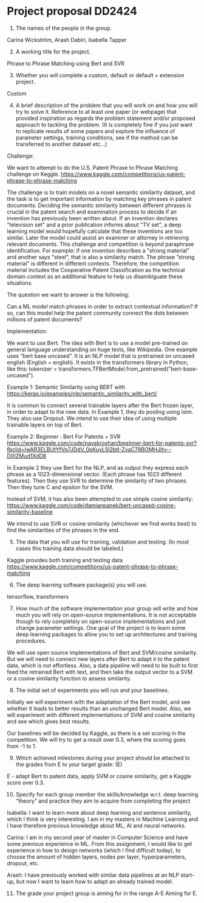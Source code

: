 # Project proposal DD2424


1) The names of the people in the group. 

Carina Wickström, Arash Dabiri, Isabella Tapper

2) A working title for the project. 

Phrase to Phrase Matching using Bert and SVR

3) Whether you will complete a custom, default or default + extension project. 

Custom

4) A brief description of the problem that you will work on and how you will try to solve it. Reference to at least one paper (or webpage) that provided inspiration as regards the problem statement and/or proposed approach to tackling the problem. (It is completely fine if you just want to replicate results of some papers and explore the influence of parameter settings, training conditions, see if the method can be transferred to another dataset etc...) 

Challenge:

We want to attempt to do the U.S. Patent Phrase to Phrase Matching challenge on Keggle.
https://www.kaggle.com/competitions/us-patent-phrase-to-phrase-matching

The challenge is to train models on a novel semantic similarity dataset, and the task is to get important information by matching key phrases in patent documents. Deciding the semantic similarity between different phrases is crucial in the patent search and examination process to decide if an invention has previously been written about. If an invention declares "television set" and a prior publication informs about "TV set", a deep learning model would hopefully calculate that these inventions are too similar. Later the model could assist an examiner or attorney in retrieving relevant documents. This challenge and competition is beyond paraphrase identification. For example: if one invention describes a "strong material" and another says "steel", that is also a similarity match. The phrase ”strong material" is different in different contexts. Therefore, the competition material includes the Cooperative Patent Classification as the technical domain context as an additional feature to help us disambiguate these situations.

The question we want to answer is the following:

Can a ML model match phrases in order to extract contextual information? If so, can this model help the patent community connect the dots between millions of patent documents?

Implementation:

We want to use Bert. The idea with Bert is to use a model pre-trained on general language understanding on huge texts, like Wikipedia. One example uses “bert base uncased”. It is an NLP model that is pretrained on uncased english (English = english). It exists in the transformers library in Python, like this: tokenizer = transformers.TFBertModel.from_pretrained("bert-base-uncased"). 

Example 1: 
Semantic Similarity using BERT with 
https://keras.io/examples/nlp/semantic_similarity_with_bert/

It is common to connect several trainable layers after the Bert frozen layer, in order to adapt to the new data. In Example 1, they do pooling using lstm. They also use Dropout. We intend to use their idea of using multiple trainable layers on top of Bert.

Example 2:
Beginner : Bert For Patents + SVR
https://www.kaggle.com/code/nayakroshan/beginner-bert-for-patents-svr?fbclid=IwAR3ELBUtYfVq7JDdV_0pKuyL5l2btI-ZyaC79BOMHJItv--D0IZMud1XdD8

In Example 2 they use Bert for the NLP, and as output they express each phrase as a 1023-dimensional vector. (Each phrase has 1023 different features). Then they use SVR to determine the similarity of two phrases. Then they tune C and epsilon for the SVM.

Instead of SVM, it has also been attempted to use simple cosine similarity:
https://www.kaggle.com/code/damianpanek/bert-uncased-cosine-similarity-baseline

We intend to use SVR or cosine similarity (whichever we find works best) to find the similarities of the phrases in the end.

5) The data that you will use for training, validation and testing. (In most cases this training data should be labeled.) 

Kaggle provides both training and testing data
https://www.kaggle.com/competitions/us-patent-phrase-to-phrase-matching

6) The deep learning software package(s) you will use.

tensorflow, transformers

7) How much of the software implementation your group will write and how much you will rely on open-source implementations. It is not acceptable though to rely completely on open-source implementations and just change parameter settings. One goal of the project is to learn some deep learning packages to allow you to set up architectures and training procedures. 

We will use open source implementations of Bert and SVM/cosine similarity. But we will need to connect new layers after Bert to adapt it to the patent data, which is not effortless. Also, a data pipeline will need to be built to first feed the retrained Bert with text, and then take the output vector to a SVM or a cosine similarity function to assess similarity. 


8) The initial set of experiments you will run and your baselines. 

Initially we will experiment with the adaptation of the Bert model, and see whether it leads to better results than an unchanged Bert model. Also, we will experiment with different implementations of SVM and cosine similarity and see which gives best results.

Our baselines will be decided by Kaggle, as there is a set scoring in the competition. We will try to get a result over 0.3, where the scoring goes from -1 to 1.

9) Which achieved milestones during your project should be attached to the grades from E to your target grade: (E)

E - adapt Bert to patent data, apply SVM or cosine similarity, get a Kaggle score over 0.3.

10) Specify for each group member the skills/knowledge w.r.t. deep learning “theory” and practice they aim to acquire from completing the project

Isabella: I want to learn more about deep learning and sentence similarity, which I think is very interesting. I am in my masters in Machine Learning and I have therefore previous knowledge about ML, AI and neural networks.

Carina: I am in my second year of master in Computer Science and have some previous experience in ML. From this assignment, I would like to get experience in how to design networks (which I find difficult today), to choose the amount of hidden layers, nodes per layer, hyperparameters, dropout, etc. 

Arash: I have previously worked with similar data pipelines at an NLP start-up, but now I want to learn how to adapt an already trained model. 

11) The grade your project group is aiming for in the range A-E
Aiming for E.



